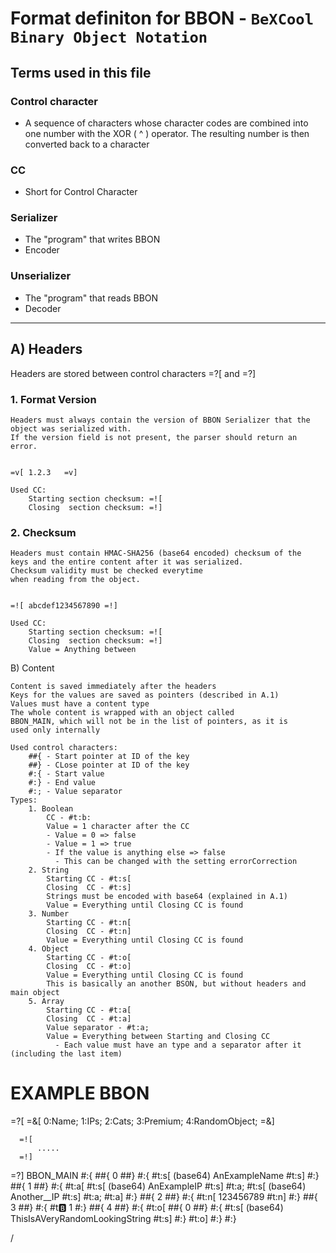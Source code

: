 
# Format definiton for BBON - `BeXCool Binary Object Notation`

## Terms used in this file

### Control character

- A sequence of characters whose character codes are combined into one number with the XOR ( ^ ) operator. The resulting number is then converted back to a character

### CC

- Short for Control Character

### Serializer

- The "program" that writes BBON
- Encoder

### Unserializer

- The "program" that reads BBON
- Decoder

---

## A) Headers

Headers are stored between control characters =?[ and =?]

### 1. Format Version

    Headers must always contain the version of BBON Serializer that the object was serialized with.
    If the version field is not present, the parser should return an error.

    
    =v[ 1.2.3   =v]

    Used CC:
        Starting section checksum: =![
        Closing  section checksum: =!]

### 2. Checksum

    Headers must contain HMAC-SHA256 (base64 encoded) checksum of the
    keys and the entire content after it was serialized.
    Checksum validity must be checked everytime
    when reading from the object.


    =![ abcdef1234567890 =!]

    Used CC:
        Starting section checksum: =![
        Closing  section checksum: =!]
        Value = Anything between 

B) Content

    Content is saved immediately after the headers
    Keys for the values are saved as pointers (described in A.1)
    Values must have a content type
    The whole content is wrapped with an object called
    BBON_MAIN, which will not be in the list of pointers, as it is
    used only internally

    Used control characters:
        ##{ - Start pointer at ID of the key
        ##} - CLose pointer at ID of the key
        #:{ - Start value
        #:} - End value
        #:; - Value separator
    Types:
        1. Boolean
            CC - #t:b:
            Value = 1 character after the CC
            - Value = 0 => false
            - Value = 1 => true
            - If the value is anything else => false
              - This can be changed with the setting errorCorrection
        2. String
            Starting CC - #t:s[
            Closing  CC - #t:s]
            Strings must be encoded with base64 (explained in A.1)
            Value = Everything until Closing CC is found
        3. Number
            Starting CC - #t:n[
            Closing  CC - #t:n]
            Value = Everything until Closing CC is found
        4. Object
            Starting CC - #t:o[
            Closing  CC - #t:o]
            Value = Everything until Closing CC is found
            This is basically an another BSON, but without headers and main object
        5. Array
            Starting CC - #t:a[
            Closing  CC - #t:a]
            Value separator - #t:a;
            Value = Everything between Starting and Closing CC
              - Each value must have an type and a separator after it (including the last item)


# EXAMPLE BBON

  =?[
      =&[
          0:Name;
          1:IPs;
          2:Cats;
          3:Premium;
          4:RandomObject;
      =&]

      =![
          .....
      =!]
  =?]
  BBON_MAIN
  #:{
      ##{ 0   ##}
      #:{
          #t:s[   (base64) AnExampleName     #t:s]
      #:}
      ##{ 1   ##}
      #:{
          #t:a[
              #t:s[   (base64) AnExampleIP     #t:s]   #t:a;
              #t:s[   (base64) Another__IP     #t:s]   #t:a;
          #t:a]
      #:}
      ##{ 2   ##}
      #:{
          #t:n[   123456789  #t:n]
      #:}
      ##{ 3   ##}
      #:{
          #t:b:   1
      #:}
      ##{ 4   ##}
      #:{
          #t:o[
              ##{ 0   ##}
              #:{
                  #t:s[   (base64) ThisIsAVeryRandomLookingString     #t:s]
              #:}
          #t:o]
      #:}
  #:}

/